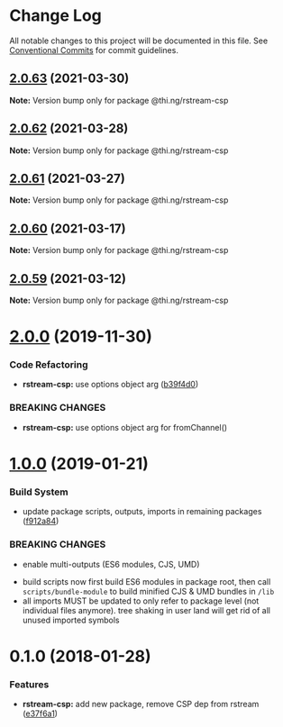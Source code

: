 # Change Log

All notable changes to this project will be documented in this file.
See [Conventional Commits](https://conventionalcommits.org) for commit guidelines.

## [2.0.63](https://github.com/thi-ng/umbrella/compare/@thi.ng/rstream-csp@2.0.62...@thi.ng/rstream-csp@2.0.63) (2021-03-30)

**Note:** Version bump only for package @thi.ng/rstream-csp





## [2.0.62](https://github.com/thi-ng/umbrella/compare/@thi.ng/rstream-csp@2.0.61...@thi.ng/rstream-csp@2.0.62) (2021-03-28)

**Note:** Version bump only for package @thi.ng/rstream-csp





## [2.0.61](https://github.com/thi-ng/umbrella/compare/@thi.ng/rstream-csp@2.0.60...@thi.ng/rstream-csp@2.0.61) (2021-03-27)

**Note:** Version bump only for package @thi.ng/rstream-csp





## [2.0.60](https://github.com/thi-ng/umbrella/compare/@thi.ng/rstream-csp@2.0.59...@thi.ng/rstream-csp@2.0.60) (2021-03-17)

**Note:** Version bump only for package @thi.ng/rstream-csp





## [2.0.59](https://github.com/thi-ng/umbrella/compare/@thi.ng/rstream-csp@2.0.58...@thi.ng/rstream-csp@2.0.59) (2021-03-12)

**Note:** Version bump only for package @thi.ng/rstream-csp





# [2.0.0](https://github.com/thi-ng/umbrella/compare/@thi.ng/rstream-csp@1.0.33...@thi.ng/rstream-csp@2.0.0) (2019-11-30)

### Code Refactoring

* **rstream-csp:** use options object arg ([b39f4d0](https://github.com/thi-ng/umbrella/commit/b39f4d023fdb90d5ad095b2e50d76e69c2b50843))

### BREAKING CHANGES

* **rstream-csp:** use options object arg for fromChannel()

# [1.0.0](https://github.com/thi-ng/umbrella/compare/@thi.ng/rstream-csp@0.1.125...@thi.ng/rstream-csp@1.0.0) (2019-01-21)

### Build System

* update package scripts, outputs, imports in remaining packages ([f912a84](https://github.com/thi-ng/umbrella/commit/f912a84))

### BREAKING CHANGES

* enable multi-outputs (ES6 modules, CJS, UMD)

- build scripts now first build ES6 modules in package root, then call
  `scripts/bundle-module` to build minified CJS & UMD bundles in `/lib`
- all imports MUST be updated to only refer to package level
  (not individual files anymore). tree shaking in user land will get rid of
  all unused imported symbols

<a name="0.1.0"></a>
# 0.1.0 (2018-01-28)

### Features

* **rstream-csp:** add new package, remove CSP dep from rstream ([e37f6a1](https://github.com/thi-ng/umbrella/commit/e37f6a1))
